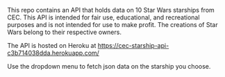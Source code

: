 This repo contains an API that holds data on 10 Star Wars starships from CEC. This API is intended for fair use, educational, and recreational purposes and is not intended for use to make profit. The creations of Star Wars belong to their respective owners.

The API is hosted on Heroku at https://cec-starship-api-c3b714038dda.herokuapp.com/

Use the dropdown menu to fetch json data on the starship you choose.
